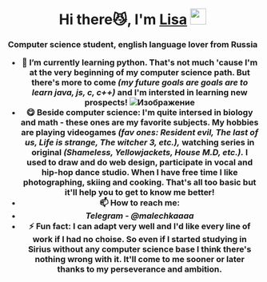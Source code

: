 <h1 align="center">Hi there😼, I'm <a href="https://daniilshat.ru/" target="_blank">Lisa</a> 
<img src="https://github.com/blackcater/blackcater/raw/main/images/Hi.gif" height="32"/></h1>
<h3 align="center">Computer science student, english language lover from Russia
  
- 🌱 I’m currently learning **python**. That's not much 'cause I'm at the very beginning of my computer science path. But there's more to come *(my future goals are goals are to learn java, js, c, c++)* and I'm intersted in learning new prospects!
![Изображение](https://i.pinimg.com/736x/9a/18/55/9a185537c55257fcc04adb05765e827a.jpg)
- 😋 **Beside computer science:** I'm quite intersed in biology and math - these ones are my favorite subjects. My hobbies are playing videogames *(fav ones: Resident evil, The last of us, Life is strange, The witcher 3, etc.),* watching series in original *(Shameless, Yellowjackets, House M.D, etc.).* I used to draw and do web design, participate in vocal and hip-hop dance studio. When I have free time I like photographing, skiing and cooking. That's all too basic but it'll help you to get to know me better!
- 📫 **How to reach me:**
- *Telegram - @malechkaaaa*
- ⚡ **Fun fact:** I can adapt very well and I'd like every line of work if I had no choise. So even if I started studying in Sirius without any computer science base I think there's nothing wrong with it. It'll come to me sooner or later thanks to my perseverance and ambition.
